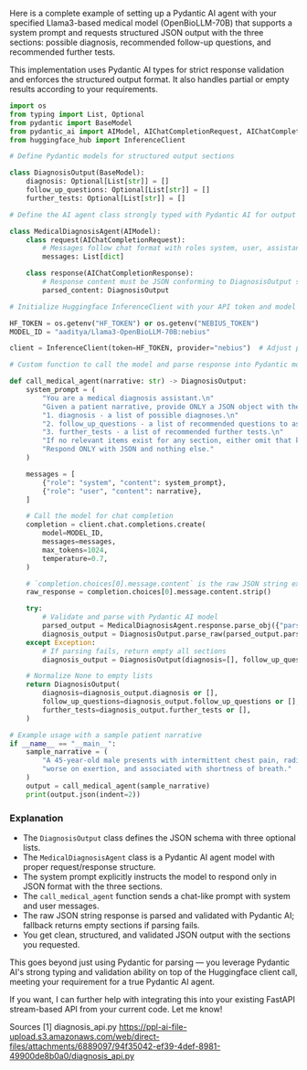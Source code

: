 Here is a complete example of setting up a Pydantic AI agent with your specified Llama3-based medical model (OpenBioLLM-70B) that supports a system prompt and requests structured JSON output with the three sections: possible diagnosis, recommended follow-up questions, and recommended further tests.

This implementation uses Pydantic AI types for strict response validation and enforces the structured output format. It also handles partial or empty results according to your requirements.

```python
import os
from typing import List, Optional
from pydantic import BaseModel
from pydantic_ai import AIModel, AIChatCompletionRequest, AIChatCompletionResponse
from huggingface_hub import InferenceClient

# Define Pydantic models for structured output sections

class DiagnosisOutput(BaseModel):
    diagnosis: Optional[List[str]] = []
    follow_up_questions: Optional[List[str]] = []
    further_tests: Optional[List[str]] = []

# Define the AI agent class strongly typed with Pydantic AI for output validation

class MedicalDiagnosisAgent(AIModel):
    class request(AIChatCompletionRequest):
        # Messages follow chat format with roles system, user, assistant
        messages: List[dict]

    class response(AIChatCompletionResponse):
        # Response content must be JSON conforming to DiagnosisOutput schema
        parsed_content: DiagnosisOutput

# Initialize Huggingface InferenceClient with your API token and model

HF_TOKEN = os.getenv("HF_TOKEN") or os.getenv("NEBIUS_TOKEN")
MODEL_ID = "aaditya/Llama3-OpenBioLLM-70B:nebius"

client = InferenceClient(token=HF_TOKEN, provider="nebius")  # Adjust provider as needed

# Custom function to call the model and parse response into Pydantic model

def call_medical_agent(narrative: str) -> DiagnosisOutput:
    system_prompt = (
        "You are a medical diagnosis assistant.\n"
        "Given a patient narrative, provide ONLY a JSON object with these optional keys:\n"
        "1. diagnosis - a list of possible diagnoses.\n"
        "2. follow_up_questions - a list of recommended questions to ask the patient.\n"
        "3. further_tests - a list of recommended further tests.\n"
        "If no relevant items exist for any section, either omit that key or provide an empty list.\n"
        "Respond ONLY with JSON and nothing else."
    )

    messages = [
        {"role": "system", "content": system_prompt},
        {"role": "user", "content": narrative},
    ]

    # Call the model for chat completion
    completion = client.chat.completions.create(
        model=MODEL_ID,
        messages=messages,
        max_tokens=1024,
        temperature=0.7,
    )

    # `completion.choices[0].message.content` is the raw JSON string expected
    raw_response = completion.choices[0].message.content.strip()

    try:
        # Validate and parse with Pydantic AI model
        parsed_output = MedicalDiagnosisAgent.response.parse_obj({"parsed_content": raw_response})
        diagnosis_output = DiagnosisOutput.parse_raw(parsed_output.parsed_content)
    except Exception:
        # If parsing fails, return empty all sections
        diagnosis_output = DiagnosisOutput(diagnosis=[], follow_up_questions=[], further_tests=[])

    # Normalize None to empty lists
    return DiagnosisOutput(
        diagnosis=diagnosis_output.diagnosis or [],
        follow_up_questions=diagnosis_output.follow_up_questions or [],
        further_tests=diagnosis_output.further_tests or [],
    )

# Example usage with a sample patient narrative
if __name__ == "__main__":
    sample_narrative = (
        "A 45-year-old male presents with intermittent chest pain, radiating to the left arm, "
        "worse on exertion, and associated with shortness of breath."
    )
    output = call_medical_agent(sample_narrative)
    print(output.json(indent=2))
```

### Explanation

- The `DiagnosisOutput` class defines the JSON schema with three optional lists.
- The `MedicalDiagnosisAgent` class is a Pydantic AI agent model with proper request/response structure.
- The system prompt explicitly instructs the model to respond only in JSON format with the three sections.
- The `call_medical_agent` function sends a chat-like prompt with system and user messages.
- The raw JSON string response is parsed and validated with Pydantic AI; fallback returns empty sections if parsing fails.
- You get clean, structured, and validated JSON output with the sections you requested.
  
This goes beyond just using Pydantic for parsing — you leverage Pydantic AI's strong typing and validation ability on top of the Huggingface client call, meeting your requirement for a true Pydantic AI agent.

If you want, I can further help with integrating this into your existing FastAPI stream-based API from your current code. Let me know!

Sources
[1] diagnosis_api.py https://ppl-ai-file-upload.s3.amazonaws.com/web/direct-files/attachments/6889097/94f35042-ef39-4def-8981-49900de8b0a0/diagnosis_api.py
